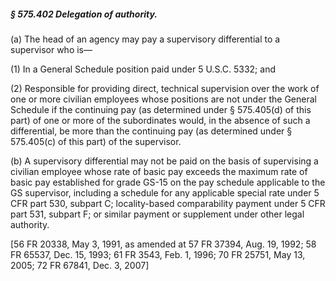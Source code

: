 ##### § 575.402 Delegation of authority. #####

(a) The head of an agency may pay a supervisory differential to a supervisor who is—

(1) In a General Schedule position paid under 5 U.S.C. 5332; and

(2) Responsible for providing direct, technical supervision over the work of one or more civilian employees whose positions are not under the General Schedule if the continuing pay (as determined under § 575.405(d) of this part) of one or more of the subordinates would, in the absence of such a differential, be more than the continuing pay (as determined under § 575.405(c) of this part) of the supervisor.

(b) A supervisory differential may not be paid on the basis of supervising a civilian employee whose rate of basic pay exceeds the maximum rate of basic pay established for grade GS-15 on the pay schedule applicable to the GS supervisor, including a schedule for any applicable special rate under 5 CFR part 530, subpart C; locality-based comparability payment under 5 CFR part 531, subpart F; or similar payment or supplement under other legal authority.

[56 FR 20338, May 3, 1991, as amended at 57 FR 37394, Aug. 19, 1992; 58 FR 65537, Dec. 15, 1993; 61 FR 3543, Feb. 1, 1996; 70 FR 25751, May 13, 2005; 72 FR 67841, Dec. 3, 2007]
